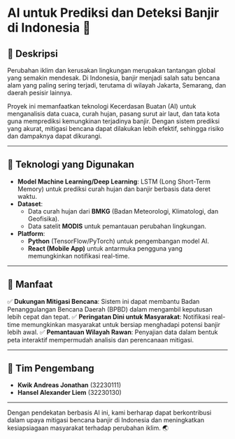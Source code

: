 # AI untuk Prediksi dan Deteksi Banjir di Indonesia 🌊

## 📌 Deskripsi
Perubahan iklim dan kerusakan lingkungan merupakan tantangan global yang semakin mendesak. Di Indonesia, banjir menjadi salah satu bencana alam yang paling sering terjadi, terutama di wilayah Jakarta, Semarang, dan daerah pesisir lainnya.

Proyek ini memanfaatkan teknologi Kecerdasan Buatan (AI) untuk menganalisis data cuaca, curah hujan, pasang surut air laut, dan tata kota guna memprediksi kemungkinan terjadinya banjir. Dengan sistem prediksi yang akurat, mitigasi bencana dapat dilakukan lebih efektif, sehingga risiko dan dampaknya dapat dikurangi.

---

## 🚀 Teknologi yang Digunakan
- **Model Machine Learning/Deep Learning**: LSTM (Long Short-Term Memory) untuk prediksi curah hujan dan banjir berbasis data deret waktu.
- **Dataset**:
  - Data curah hujan dari **BMKG** (Badan Meteorologi, Klimatologi, dan Geofisika).
  - Data satelit **MODIS** untuk pemantauan perubahan lingkungan.
- **Platform**:
  - **Python** (TensorFlow/PyTorch) untuk pengembangan model AI.
  - **React (Mobile App)** untuk antarmuka pengguna yang memungkinkan notifikasi real-time.

---

## 🎯 Manfaat
✅ **Dukungan Mitigasi Bencana**: Sistem ini dapat membantu Badan Penanggulangan Bencana Daerah (BPBD) dalam mengambil keputusan lebih cepat dan tepat.
✅ **Peringatan Dini untuk Masyarakat**: Notifikasi real-time memungkinkan masyarakat untuk bersiap menghadapi potensi banjir lebih awal.
✅ **Pemantauan Wilayah Rawan**: Penyajian data dalam bentuk peta interaktif mempermudah analisis dan perencanaan mitigasi.

---

## 👥 Tim Pengembang
- **Kwik Andreas Jonathan** (32230111)
- **Hansel Alexander Liem** (32230130)

---

Dengan pendekatan berbasis AI ini, kami berharap dapat berkontribusi dalam upaya mitigasi bencana banjir di Indonesia dan meningkatkan kesiapsiagaan masyarakat terhadap perubahan iklim. 🌏